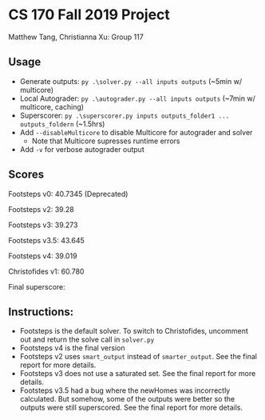 # CS 170 Fall 2019 Project

Matthew Tang, Christianna Xu: Group 117

## Usage 
* Generate outputs: `py .\solver.py --all inputs outputs` (~5min w/ multicore)
* Local Autograder: `py .\autograder.py --all inputs outputs` (~7min w/ multicore, caching)
* Superscorer: `py .\superscorer.py inputs outputs_folder1 ... outputs_foldern` (~1.5hrs)
* Add `--disableMulticore` to disable Multicore for autograder and solver
    * Note that Multicore supresses runtime errors
* Add `-v` for verbose autograder output

## Scores
Footsteps v0: 40.7345 (Deprecated)

Footsteps v2: 39.28

Footsteps v3: 39.273

Footsteps v3.5: 43.645

Footsteps v4: 39.019

Christofides v1: 60.780

Final superscore: 

## Instructions:
* Footsteps is the default solver. To switch to Christofides, uncomment out and return the solve call in `solver.py`
* Footsteps v4 is the final version
* Footsteps v2 uses `smart_output` instead of `smarter_output`. See the final report for more details.
* Footsteps v3 does not use a saturated set. See the final report for more details.
* Footsteps v3.5 had a bug where the newHomes was incorrectly calculated. But somehow, some of the outputs were better so the outputs were still superscored. See the final report for more details.
